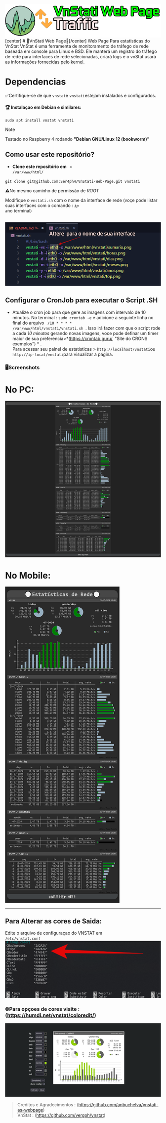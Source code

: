 ![alt text](image.png)
[center] # 🔹VnStati Web Page🔹[/center]
Web Page Para estatisticas do VnStat 
VnStat é uma ferramenta de monitoramento de tráfego de rede baseada em console para Linux e BSD. Ele manterá um registro do tráfego de rede para interfaces de rede selecionadas, criará logs e o vnStat usará as informações fornecidas pelo kernel. 

# Dependencias
✅Certifique-se de que <CODE>vnstat</CODE>e <code>vnstati</code>estejam instalados e configurados.  
#### :trophy: Instalaçao em Debian e similares:
```    
sudo apt install vnstat vnstati
```
 > [!NOTE]
>Testado no Raspberry 4 rodando **"Debian GNU/Linux 12 (bookworm)"**  
## Como usar este repositório?
*  **Clone este repositório em** <code> > /var/www/html/</code>
```   
git clone git@github.com:Ser4ph4/VnStati-Web-Page.git vnstati 
```
 ⚠️No mesmo caminho de permissão de *ROOT*  

Modifique o <code>vnstati.sh</code>  com o nome da interface de rede (voçe pode listar suas interfaces com o comando : <code>*ip a*</code>no terminal)   

![alt text](image-1.png)
---------------
## Configurar o CronJob para executar o Script .SH

* Atualize o cron job para que gere as imagens com intervalo de 10 minutos. No terminal :  <code>sudo crontab -e</code> e adicione a seguinte linha no final do arquivo <code> /10 * * * * /var/www/html/vnstati/vnstati.sh </code>. Isso irá fazer com que o script rode a cada *10 minutos* gerando novas imagens, voce pode definar um timer maior de sua preferencia>*(https://crontab.guru/,  "Site do CRONS exemplos") * .  
Para acessar seu painel de estatisticas > <code>http://localhost/vnstati</code>ou <code>http://ip-local/vnstati</code>para visualizar a página. 
### 🖥️Screenshots
# No PC:   
![alt text](screenshots/vnstati-PC.png)
# No Mobile:  
![alt text](screenshots/vnstati-MOBILE.png)
***
## Para Alterar as cores de Saida:  
Edite o arquivo de configuraçao do VNSTAT  em  <code> /etc/vnstat.conf</code>
![alt text](image-2.png)

### 🌐Para opçoes de cores visite : (https://humdi.net/vnstat/coloredit/)  
![alt text](image-3.png)


>Creditos e Agradecimentos : (https://github.com/anbuchelva/vnstati-as-webpage)   
>VnStat : (https://github.com/vergoh/vnstat)